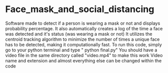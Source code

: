 # Face_mask_and_social_distancing
Software made to detect if a person is wearing a mask or not and displays probability percentage.
It also automatically creates a log of the time a face was detected and it's status (was wearing a mask or not)
It utilizes the centroid tracking algorithm to minimize the number of times a unique face has to be detected, making it computationally fast.
To run this code, simply go to your python terminal and type " python final.py" 
You should have a video file in the same directory called "video.mp4" to make this work
Video name and extension and almost everything else can be changed within the code
